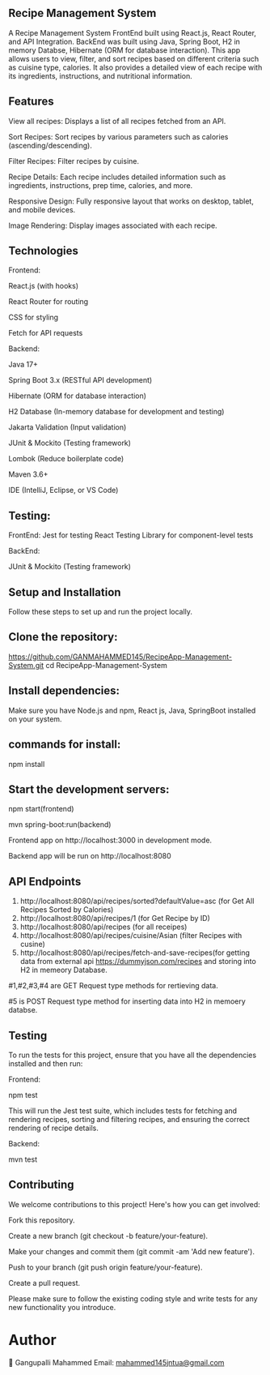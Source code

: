 ## Recipe Management System

A Recipe Management System  FrontEnd built  using React.js, React Router, and API Integration. 
BackEnd was built using Java, Spring Boot, H2 in memory Databse, Hibernate (ORM for database interaction).
This app allows users to view, filter, and sort recipes based on different criteria such as cuisine type, calories. 
It also provides a detailed view of each recipe with its ingredients, instructions, and nutritional information.

## Features

View all recipes:  Displays a list of all recipes fetched from an API.

Sort Recipes:     Sort recipes by various parameters such as calories (ascending/descending).

Filter Recipes:   Filter recipes by cuisine.

Recipe Details:   Each recipe includes detailed information such as ingredients, instructions, prep time, calories, and more.

Responsive Design: Fully responsive layout that works on desktop, tablet, and mobile devices.

Image Rendering: Display images associated with each recipe.


## Technologies

Frontend:

React.js (with hooks)

React Router for routing

CSS for styling  

Fetch for API requests

Backend:

Java 17+

Spring Boot 3.x (RESTful API development)

Hibernate (ORM for database interaction)

H2 Database (In-memory database for development and testing)

Jakarta Validation (Input validation)

JUnit & Mockito (Testing framework)

Lombok (Reduce boilerplate code)

Maven 3.6+

IDE (IntelliJ, Eclipse, or VS Code)


## Testing:
FrontEnd:
Jest for testing
React Testing Library for component-level tests

BackEnd:

JUnit & Mockito (Testing framework)

## Setup and Installation
Follow these steps to set up and run the project locally.

## Clone the repository:

 https://github.com/GANMAHAMMED145/RecipeApp-Management-System.git
 cd RecipeApp-Management-System

## Install dependencies:

Make sure you have Node.js and npm, React js, Java, SpringBoot installed on your system.

## commands for install:

npm install

## Start the development servers:

npm start(frontend)


mvn spring-boot:run(backend)


Frontend  app on http://localhost:3000 in development mode. 


Backend app will be run on http://localhost:8080

 


## API Endpoints

1. http://localhost:8080/api/recipes/sorted?defaultValue=asc   (for Get All Recipes Sorted by Calories)
2. http://localhost:8080/api/recipes/1   (for  Get Recipe by ID)
3. http://localhost:8080/api/recipes      (for all receipes)
4. http://localhost:8080/api/recipes/cuisine/Asian (filter Recipes with cusine)
5. http://localhost:8080/api/recipes/fetch-and-save-recipes(for getting data from external api https://dummyjson.com/recipes and storing into H2 in memeory Database.

#1,#2,#3,#4 are GET Request type methods for rertieving data. 


#5 is POST Request type method for inserting data into H2 in memoery  databse.


## Testing
To run the tests for this project, ensure that you have all the dependencies installed and then run:

Frontend:

npm test  

This will run the Jest test suite, which includes tests for fetching and rendering recipes, sorting and filtering recipes, and ensuring the correct rendering of recipe details.

Backend:

mvn test

## Contributing
We welcome contributions to this project! Here's how you can get involved:

Fork this repository.

Create a new branch (git checkout -b feature/your-feature).

Make your changes and commit them (git commit -am 'Add new feature').

Push to your branch (git push origin feature/your-feature).

Create a pull request.

Please make sure to follow the existing coding style and write tests for any new functionality you introduce.


# Author

👤 Gangupalli Mahammed
Email: mahammed145jntua@gmail.com

